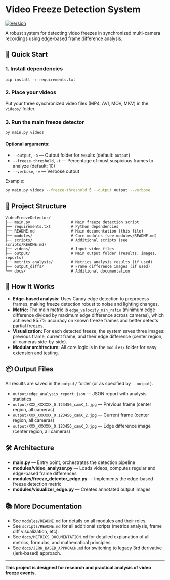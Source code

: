# Video Freeze Detection System

[![Version](https://img.shields.io/badge/version-0.1.2-blue.svg)](https://github.com/elai-io/video-freeze-detector/releases/tag/v0.1.2)

A robust system for detecting video freezes in synchronized multi-camera recordings using edge-based frame difference analysis.

## 🚀 Quick Start

### 1. Install dependencies

```bash
pip install -r requirements.txt
```

### 2. Place your videos

Put your three synchronized video files (MP4, AVI, MOV, MKV) in the `videos/` folder.

### 3. Run the main freeze detector

```bash
py main.py videos
```

#### Optional arguments:
- `--output`, `-o` — Output folder for results (default: `output`)
- `--freeze-threshold`, `-t` — Percentage of most suspicious frames to analyze (default: 10)
- `--verbose`, `-v` — Verbose output

Example:
```bash
py main.py videos --freeze-threshold 5 --output output --verbose
```

## 📁 Project Structure

```
VideoFreezeDetector/
├── main.py                  # Main freeze detection script
├── requirements.txt         # Python dependencies
├── README.md                # Main documentation (this file)
├── modules/                 # Core modules (see modules/README.md)
├── scripts/                 # Additional scripts (see scripts/README.md)
├── videos/                  # Input video files
├── output/                  # Main output folder (results, images, reports)
├── metrics_analysis/        # Metrics analysis results (if used)
├── output_diffs/            # Frame difference images (if used)
└── docs/                    # Additional documentation
```

## 🧠 How It Works

- **Edge-based analysis:** Uses Canny edge detection to preprocess frames, making freeze detection robust to noise and lighting changes.
- **Metric:** The main metric is `edge_velocity_min_ratio` (minimum edge difference divided by maximum edge difference across cameras), which achieved 85.7% accuracy on known freeze frames and better detects partial freezes.
- **Visualization:** For each detected freeze, the system saves three images: previous frame, current frame, and their edge difference (center region, all cameras side-by-side).
- **Modular architecture:** All core logic is in the `modules/` folder for easy extension and testing.

## 📦 Output Files

All results are saved in the `output/` folder (or as specified by `--output`).

- `output/edge_analysis_report.json` — JSON report with analysis statistics
- `output/XXX_XXXXXX_0.123456_camX_1.jpg` — Previous frame (center region, all cameras)
- `output/XXX_XXXXXX_0.123456_camX_2.jpg` — Current frame (center region, all cameras)
- `output/XXX_XXXXXX_0.123456_camX_3.jpg` — Edge difference image (center region, all cameras)

## 🛠️ Architecture

- **main.py** — Entry point, orchestrates the detection pipeline
- **modules/video_analyzer.py** — Loads videos, computes regular and edge-based frame differences
- **modules/freeze_detector_edge.py** — Implements the edge-based freeze detection metric
- **modules/visualizer_edge.py** — Creates annotated output images

## 📚 More Documentation

- See `modules/README.md` for details on all modules and their roles.
- See `scripts/README.md` for all additional scripts (metrics analysis, frame diff visualization, etc).
- See `docs/METRICS_DOCUMENTATION.md` for detailed explanation of all metrics, formulas, and mathematical principles.
- See `docs/JERK_BASED_APPROACH.md` for switching to legacy 3rd derivative (jerk-based) approach.

---

**This project is designed for research and practical analysis of video freeze events.** 